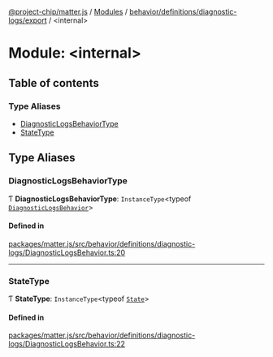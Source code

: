 [@project-chip/matter.js](../README.md) / [Modules](../modules.md) / [behavior/definitions/diagnostic-logs/export](behavior_definitions_diagnostic_logs_export.md) / \<internal\>

# Module: \<internal\>

## Table of contents

### Type Aliases

- [DiagnosticLogsBehaviorType](behavior_definitions_diagnostic_logs_export._internal_.md#diagnosticlogsbehaviortype)
- [StateType](behavior_definitions_diagnostic_logs_export._internal_.md#statetype)

## Type Aliases

### DiagnosticLogsBehaviorType

Ƭ **DiagnosticLogsBehaviorType**: `InstanceType`\<typeof [`DiagnosticLogsBehavior`](behavior_definitions_diagnostic_logs_export.md#diagnosticlogsbehavior)\>

#### Defined in

[packages/matter.js/src/behavior/definitions/diagnostic-logs/DiagnosticLogsBehavior.ts:20](https://github.com/project-chip/matter.js/blob/6d3b6a5d957d88a9231d6ecab4bb41f8133112be/packages/matter.js/src/behavior/definitions/diagnostic-logs/DiagnosticLogsBehavior.ts#L20)

___

### StateType

Ƭ **StateType**: `InstanceType`\<typeof [`State`](../classes/behavior_definitions_diagnostic_logs_export.DiagnosticLogsServer.md#state-1)\>

#### Defined in

[packages/matter.js/src/behavior/definitions/diagnostic-logs/DiagnosticLogsBehavior.ts:22](https://github.com/project-chip/matter.js/blob/6d3b6a5d957d88a9231d6ecab4bb41f8133112be/packages/matter.js/src/behavior/definitions/diagnostic-logs/DiagnosticLogsBehavior.ts#L22)
